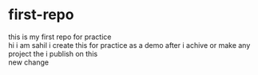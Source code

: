 # first-repo
this is my first repo for practice<br>
hi i am sahil i create this for practice as a demo after i achive or make any project the i publish on this<br>
new change
